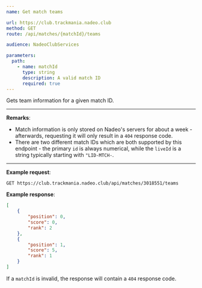 ```yaml
---
name: Get match teams

url: https://club.trackmania.nadeo.club
method: GET
route: /api/matches/{matchId}/teams

audience: NadeoClubServices

parameters:
  path:
    - name: matchId
      type: string
      description: A valid match ID
      required: true
---
```


Gets team information for a given match ID.

---

**Remarks**:
- Match information is only stored on Nadeo's servers for about a week - afterwards, requesting it will only result in a `404` response code.
- There are two different match IDs which are both supported by this endpoint - the primary `id` is always numerical, while the `liveId` is a string typically starting with `"LID-MTCH-`.

---

**Example request**:
```plain
GET https://club.trackmania.nadeo.club/api/matches/3018551/teams
```

**Example response**:
```json
[
    {
        "position": 0,
        "score": 0,
        "rank": 2
    },
    {
        "position": 1,
        "score": 5,
        "rank": 1
    }
]
```

If a `matchId` is invalid, the response will contain a `404` response code.
